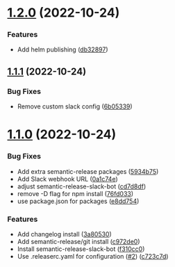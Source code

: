 # [1.2.0](https://github.com/robwittman/semantic-release-test/compare/v1.1.1...v1.2.0) (2022-10-24)


### Features

* Add helm publishing ([db32897](https://github.com/robwittman/semantic-release-test/commit/db328977c20d3a5db9875676d877d243018a25eb))

## [1.1.1](https://github.com/robwittman/semantic-release-test/compare/v1.1.0...v1.1.1) (2022-10-24)


### Bug Fixes

* Remove custom slack config ([6b05339](https://github.com/robwittman/semantic-release-test/commit/6b05339ad3a20dfffe513aa59ea562b36a1cbe29))

# [1.1.0](https://github.com/robwittman/semantic-release-test/compare/v1.0.0...v1.1.0) (2022-10-24)


### Bug Fixes

* Add extra semantic-release packages ([5934b75](https://github.com/robwittman/semantic-release-test/commit/5934b7526730585827b79b612b2e18c849189281))
* Add Slack webhook URL ([0a1c74e](https://github.com/robwittman/semantic-release-test/commit/0a1c74e6c1db3f9b3c3111d91adea4b3d31b404a))
* adjust semantic-release-slack-bot ([cd7d8df](https://github.com/robwittman/semantic-release-test/commit/cd7d8df363f4c757cabcef260ae89edbbf966c49))
* remove -D flag for npm install ([76fd033](https://github.com/robwittman/semantic-release-test/commit/76fd0339e390137e0a57b8d0fdde8a68b7ddc1ca))
* use package.json for packages ([e8dd754](https://github.com/robwittman/semantic-release-test/commit/e8dd75409d2af3443c0e660396a71b167b1e47a4))


### Features

* Add changelog install ([3a80530](https://github.com/robwittman/semantic-release-test/commit/3a805301a5990cfec17e066fb2515ab536376f1d))
* Add semantic-release/git install ([c972de0](https://github.com/robwittman/semantic-release-test/commit/c972de0b7c141494b2b76f20ef315900a150c686))
* Install semantic-release-slack-bot ([f310cc0](https://github.com/robwittman/semantic-release-test/commit/f310cc0164de67c425941475d7827d2c002cd096))
* Use .releaserc.yaml for configuration ([#2](https://github.com/robwittman/semantic-release-test/issues/2)) ([c723c7d](https://github.com/robwittman/semantic-release-test/commit/c723c7d1b41d20983f848e8f25e28d40a71f48d5))
